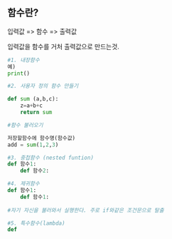 ## 함수란?

입력값 => 함수 => 출력값

입력값을 함수를 거처 출력값으로 만드는것.

```python
#1. 내장함수
예)
print()
```

```python
#2. 사용자 정의 함수 만들기

def sum (a,b,c):
    z=a+b+c
    return sum
```

```python
#함수 불러오기

저장할함수에 함수명(함수값)
add = sum(1,2,3)
```

```python
#3. 중첩함수 (nested funtion)
def 함수1:
    def 함수2:
```

```python
#4. 제귀함수
def 함수1:
    def 함수1:
        
#자기 자신을 불러와서 실행한다. 주로 if와같은 조건문으로 탈출
```

```python
#5. 특수함수(lambda)
def
```





